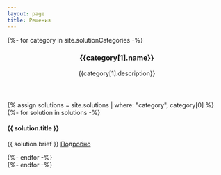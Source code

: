 ```yaml
---
layout: page
title: Решения
---
```


<!-- Section -->
{%- for category in site.solutionCategories -%}
<section>
	<header class="major" id="{{category[0]}}">
		<h3>{{category[1].name}}</h3>
		<p>{{category[1].description}}</p>
	</header>
	{% assign solutions = site.solutions | where: "category", category[0] %}
	{%- for solution in solutions -%}
	<div class="row">
		<div class="2u">
			<span class="image fit"><img src="{{ solution.images[0] }}" alt="" /></span>
		</div>
		<div class="10u">
			<h4>{{ solution.title }}</h4>
			<p>{{ solution.brief }}&nbsp;<span><a href="{{solution.url}}">Подробно</a></span></p>
		</div>
	</div>
	{%- endfor -%}
</section>
{%- endfor -%}